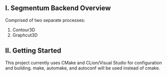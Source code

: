 I. Segmentum Backend Overview
----------------------

Comprised of two separate processes:

1. Contour3D
2. Graphcut3D

II. Getting Started 
----------------------
This project currently uses CMake and CLion/Visual Studio for configuration and building.
make, automake, and autoconf will be used instead of cmake.